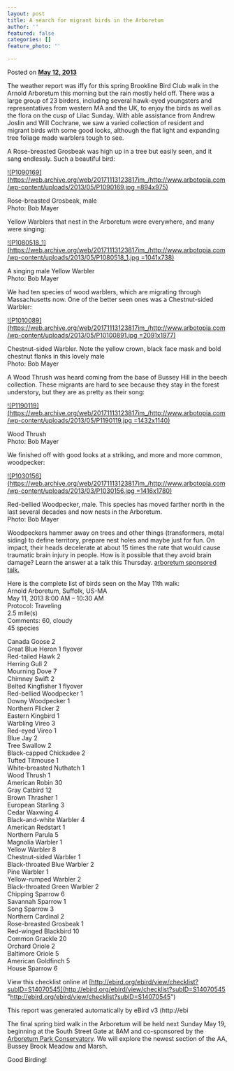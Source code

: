 ```yaml
---
layout: post
title: A search for migrant birds in the Arboretum
author: ''
featured: false
categories: []
feature_photo: ''

---
```


Posted on [**May 12, 2013**](https://web.archive.org/web/20171113123817/http://www.arbotopia.com/a-search-for-migrant-birds-in-the-arboretum/ "1:11 pm")

The weather report was iffy for this spring Brookline Bird Club walk in the Arnold Arboretum this morning but the rain mostly held off. There was a large group of 23 birders, including several hawk-eyed youngsters and representatives from western MA and the UK, to enjoy the birds as well as the flora on the cusp of Lilac Sunday. With able assistance from Andrew Joslin and Will Cochrane, we saw a varied collection of resident and migrant birds with some good looks, although the flat light and expanding tree foliage made warblers tough to see.

A Rose-breasted Grosbeak was high up in a tree but easily seen, and it sang endlessly. Such a beautiful bird:

[![P1090169](https://web.archive.org/web/20171113123817im_/http://www.arbotopia.com/wp-content/uploads/2013/05/P1090169.jpg =894x975)](https://web.archive.org/web/20171113123817/http://www.arbotopia.com/wp-content/uploads/2013/05/P1090169.jpg)

Rose-breasted Grosbeak, male  
Photo: Bob Mayer

Yellow Warblers that nest in the Arboretum were everywhere, and many were singing:

[![P1080518_1](https://web.archive.org/web/20171113123817im_/http://www.arbotopia.com/wp-content/uploads/2013/05/P1080518_1.jpg =1041x738)](https://web.archive.org/web/20171113123817/http://www.arbotopia.com/wp-content/uploads/2013/05/P1080518_1.jpg)

A singing male Yellow Warbler  
Photo: Bob Mayer

We had ten species of wood warblers, which are migrating through Massachusetts now. One of the better seen ones was a Chestnut-sided Warbler:

[![P1010089](https://web.archive.org/web/20171113123817im_/http://www.arbotopia.com/wp-content/uploads/2013/05/P10100891.jpg =2091x1977)](https://web.archive.org/web/20171113123817/http://www.arbotopia.com/wp-content/uploads/2013/05/P10100891.jpg)

Chestnut-sided Warbler. Note the yellow crown, black face mask and bold chestnut flanks in this lovely male  
Photo: Bob Mayer

A Wood Thrush was heard coming from the base of Bussey Hill in the beech collection. These migrants are hard to see because they stay in the forest understory, but they are as pretty as their song:

[![P1190119](https://web.archive.org/web/20171113123817im_/http://www.arbotopia.com/wp-content/uploads/2013/05/P1190119.jpg =1432x1140)](https://web.archive.org/web/20171113123817/http://www.arbotopia.com/wp-content/uploads/2013/05/P1190119.jpg)

Wood Thrush  
Photo: Bob Mayer

We finished off with good looks at a striking, and more and more common, woodpecker:

[![P1030156](https://web.archive.org/web/20171113123817im_/http://www.arbotopia.com/wp-content/uploads/2013/03/P1030156.jpg =1416x1780)](https://web.archive.org/web/20171113123817/http://www.arbotopia.com/wp-content/uploads/2013/03/P1030156.jpg)

Red-bellied Woodpecker, male. This species has moved farther north in the last several decades and now nests in the Arboretum.  
Photo: Bob Mayer

Woodpeckers hammer away on trees and other things (transformers, metal siding) to define territory, prepare nest holes and maybe just for fun. On impact, their heads decelerate at about 15 times the rate that would cause traumatic brain injury in people. How is it possible that they avoid brain damage? Learn the answer at a talk this Thursday. [arboretum sponsored talk.](https://web.archive.org/web/20171113123817/http://my.arboretum.harvard.edu/SelectDate.aspx "arboretum sponsored talk")

Here is the complete list of birds seen on the May 11th walk:  
Arnold Arboretum, Suffolk, US-MA  
May 11, 2013 8:00 AM – 10:30 AM  
Protocol: Traveling  
2\.5 mile(s)  
Comments: 60, cloudy  
45 species

Canada Goose 2  
Great Blue Heron 1 flyover  
Red-tailed Hawk 2  
Herring Gull 2  
Mourning Dove 7  
Chimney Swift 2  
Belted Kingfisher 1 flyover  
Red-bellied Woodpecker 1  
Downy Woodpecker 1  
Northern Flicker 2  
Eastern Kingbird 1  
Warbling Vireo 3  
Red-eyed Vireo 1  
Blue Jay 2  
Tree Swallow 2  
Black-capped Chickadee 2  
Tufted Titmouse 1  
White-breasted Nuthatch 1  
Wood Thrush 1  
American Robin 30  
Gray Catbird 12  
Brown Thrasher 1  
European Starling 3  
Cedar Waxwing 4  
Black-and-white Warbler 4  
American Redstart 1  
Northern Parula 5  
Magnolia Warbler 1  
Yellow Warbler 8  
Chestnut-sided Warbler 1  
Black-throated Blue Warbler 2  
Pine Warbler 1  
Yellow-rumped Warbler 2  
Black-throated Green Warbler 2  
Chipping Sparrow 6  
Savannah Sparrow 1  
Song Sparrow 3  
Northern Cardinal 2  
Rose-breasted Grosbeak 1  
Red-winged Blackbird 10  
Common Grackle 20  
Orchard Oriole 2  
Baltimore Oriole 5  
American Goldfinch 5  
House Sparrow 6

View this checklist online at [http://ebird.org/ebird/view/checklist?subID=S14070545](http://ebird.org/ebird/view/checklist?subID=S14070545 "http://ebird.org/ebird/view/checklist?subID=S14070545")

This report was generated automatically by eBird v3 (http://ebi

The final spring bird walk in the Arboretum will be held next Sunday May 19, beginning at the South Street Gate at 8AM and co-sponsored by the [Arboretum Park Conservatory](https://web.archive.org/web/20171113123817/http://www.arboretumparkconservancy.org/ "Arboretum Park Conservancy"). We will explore the newest section of the AA, Bussey Brook Meadow and Marsh.

Good Birding!